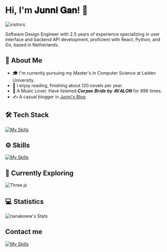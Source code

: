 # Hi, I'm 𝐉𝐮𝐧𝐧𝐢 𝐆𝐚𝐧! 👋
![visitors](https://visitor-badge.glitch.me/badge?page_id=nanakoww.nanakoww&left_color=green&right_color=red)

Software Design Engineer with 2.5 years of experience specializing in user interface and backend API development, proficient with React, Python, and Go, based in Netherlands.


## 🚀 About Me

- 🎓 I'm currently pursuing my Master's in Computer Science at Leiden University.
- 📖 I enjoy reading, finishing about 120 novels per year.
- 🎵 A Music Lover. Have listened 𝑪𝒐𝒓𝒑𝒔𝒆 𝑩𝒓𝒊𝒅𝒆 𝒃𝒚 𝑨𝑽𝑨𝑳𝑶𝑵 for 896 times.
- ✍️ A casual blogger in [Junni's Blog](https://www.cnblogs.com/junni).


## 🛠️ Tech Stack
[![My Skills](https://skillicons.dev/icons?i=js,html,css,react,nextjs,golang,python,pytorch)](https://skillicons.dev)

## ⚙️ Skills
[![My Skills](https://skillicons.dev/icons?i=docker,k8s,figma,xd,redux,grafana,mysql,nginx,bash,git)](https://skillicons.dev)

## 🌱 Currently Exploring

![Three.js](https://img.shields.io/badge/-Three.js-black?logo=threedotjs)


 ## 💻 Statistics

![nanakoww's Stats](https://github-readme-stats.vercel.app/api?username=nanakoww&theme=vue-dark&show_icons=true&hide_border=true&count_private=true)

## Contact me
[![My Skills](https://skillicons.dev/icons?i=linkedin)](https://www.linkedin.com/in/junni-gan/)



<!--

Here are some ideas to get you started:

- 🔭 I’m currently working on ...
- 🌱 I’m currently learning ...
- 👯 I’m looking to collaborate on ...
- 🤔 I’m looking for help with ...
- 💬 Ask me about ...
- 📫 How to reach me: ...
- 😄 Pronouns: ...
- ⚡ Fun fact: ...
-->
